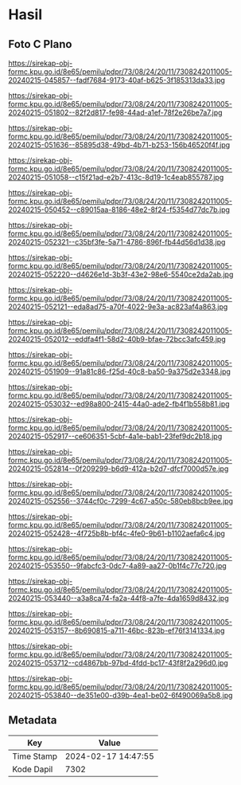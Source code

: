 # Hasil

## Foto C Plano

https://sirekap-obj-formc.kpu.go.id/8e65/pemilu/pdpr/73/08/24/20/11/7308242011005-20240215-045857--fadf7684-9173-40af-b625-3f185313da33.jpg

https://sirekap-obj-formc.kpu.go.id/8e65/pemilu/pdpr/73/08/24/20/11/7308242011005-20240215-051802--82f2d817-fe98-44ad-a1ef-78f2e26be7a7.jpg

https://sirekap-obj-formc.kpu.go.id/8e65/pemilu/pdpr/73/08/24/20/11/7308242011005-20240215-051636--85895d38-49bd-4b71-b253-156b46520f4f.jpg

https://sirekap-obj-formc.kpu.go.id/8e65/pemilu/pdpr/73/08/24/20/11/7308242011005-20240215-051058--c15f21ad-e2b7-413c-8d19-1c4eab855787.jpg

https://sirekap-obj-formc.kpu.go.id/8e65/pemilu/pdpr/73/08/24/20/11/7308242011005-20240215-050452--c89015aa-8186-48e2-8f24-f5354d77dc7b.jpg

https://sirekap-obj-formc.kpu.go.id/8e65/pemilu/pdpr/73/08/24/20/11/7308242011005-20240215-052321--c35bf3fe-5a71-4786-896f-fb44d56d1d38.jpg

https://sirekap-obj-formc.kpu.go.id/8e65/pemilu/pdpr/73/08/24/20/11/7308242011005-20240215-052220--d4626e1d-3b3f-43e2-98e6-5540ce2da2ab.jpg

https://sirekap-obj-formc.kpu.go.id/8e65/pemilu/pdpr/73/08/24/20/11/7308242011005-20240215-052121--eda8ad75-a70f-4022-9e3a-ac823af4a863.jpg

https://sirekap-obj-formc.kpu.go.id/8e65/pemilu/pdpr/73/08/24/20/11/7308242011005-20240215-052012--eddfa4f1-58d2-40b9-bfae-72bcc3afc459.jpg

https://sirekap-obj-formc.kpu.go.id/8e65/pemilu/pdpr/73/08/24/20/11/7308242011005-20240215-051909--91a81c86-f25d-40c8-ba50-9a375d2e3348.jpg

https://sirekap-obj-formc.kpu.go.id/8e65/pemilu/pdpr/73/08/24/20/11/7308242011005-20240215-053032--ed98a800-2415-44a0-ade2-fb4f1b558b81.jpg

https://sirekap-obj-formc.kpu.go.id/8e65/pemilu/pdpr/73/08/24/20/11/7308242011005-20240215-052917--ce606351-5cbf-4a1e-bab1-23fef9dc2b18.jpg

https://sirekap-obj-formc.kpu.go.id/8e65/pemilu/pdpr/73/08/24/20/11/7308242011005-20240215-052814--0f209299-b6d9-412a-b2d7-dfcf7000d57e.jpg

https://sirekap-obj-formc.kpu.go.id/8e65/pemilu/pdpr/73/08/24/20/11/7308242011005-20240215-052556--3744cf0c-7299-4c67-a50c-580eb8bcb9ee.jpg

https://sirekap-obj-formc.kpu.go.id/8e65/pemilu/pdpr/73/08/24/20/11/7308242011005-20240215-052428--4f725b8b-bf4c-4fe0-9b61-b1102aefa6c4.jpg

https://sirekap-obj-formc.kpu.go.id/8e65/pemilu/pdpr/73/08/24/20/11/7308242011005-20240215-053550--9fabcfc3-0dc7-4a89-aa27-0b1f4c77c720.jpg

https://sirekap-obj-formc.kpu.go.id/8e65/pemilu/pdpr/73/08/24/20/11/7308242011005-20240215-053440--a3a8ca74-fa2a-44f8-a7fe-4da1659d8432.jpg

https://sirekap-obj-formc.kpu.go.id/8e65/pemilu/pdpr/73/08/24/20/11/7308242011005-20240215-053157--8b690815-a711-46bc-823b-ef76f3141334.jpg

https://sirekap-obj-formc.kpu.go.id/8e65/pemilu/pdpr/73/08/24/20/11/7308242011005-20240215-053712--cd4867bb-97bd-4fdd-bc17-43f8f2a296d0.jpg

https://sirekap-obj-formc.kpu.go.id/8e65/pemilu/pdpr/73/08/24/20/11/7308242011005-20240215-053840--de351e00-d39b-4ea1-be02-6f490069a5b8.jpg


## Metadata

| Key        | Value               |
| ---------- | ------------------- |
| Time Stamp | 2024-02-17 14:47:55 |
| Kode Dapil | 7302                |



